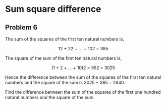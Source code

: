 # Sum square difference
## Problem 6 
The sum of the squares of the first ten natural numbers is,

<div style="text-align:center">12 + 22 + ... + 102 = 385</div>

The square of the sum of the first ten natural numbers is,

<div style="text-align:center">(1 + 2 + ... + 10)2 = 552 = 3025</div>

Hence the difference between the sum of the squares of the first ten natural numbers and the square of the sum is 3025 − 385 = 2640.

Find the difference between the sum of the squares of the first one hundred natural numbers and the square of the sum.
